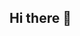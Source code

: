 ## Hi there 👋

<!--
**EdgarGA-CG/EdgarGA-CG** is a ✨ _special_ ✨ repository because its `README.md` (this file) appears on your GitHub profile.

Here are some ideas to get you started:

- 🔭 I’m currently working on Computational Geometry
- 🌱 I’m currently learning Helly type theorems for computational geometry applitacions 
- 👯 I’m looking to collaborate on Computational Geometry problems
- 🤔 I’m looking for help with Programming skills 
- 💬 Ask me about Math an Geometry
- 📫 How to reach me: edgar.gonzalez@unaq.mx
-->
